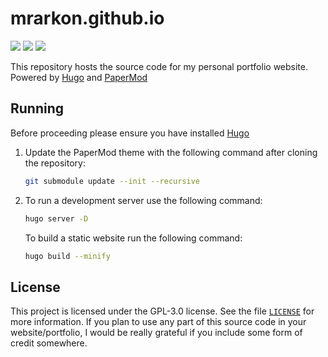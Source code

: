 # mrarkon.github.io
[![](https://img.shields.io/github/actions/workflow/status/MrArkon/mrarkon.github.io/gh-pages.yml?logo=github&style=for-the-badge)](https://github.com/MrArkon/mrarkon.github.io/actions/workflows/gh-pages.yml)
[![](https://img.shields.io/github/license/MrArkon/mrarkon.github.io?style=for-the-badge)](https://github.com/MrArkon/mrarkon.github.io/blob/rewrite/LICENSE)
[![](https://img.shields.io/github/issues/MrArkon/mrarkon.github.io?label=ISSUES&logo=github&style=for-the-badge)](https://github.com/MrArkon/mrarkon.github.io/issues)


This repository hosts the source code for my personal portfolio website. Powered by [Hugo](https://gohugo.io/) and [PaperMod](https://git.io/hugopapermod)

## Running
Before proceeding please ensure you have installed [Hugo](https://gohugo.io/)

1. Update the PaperMod theme with the following command after cloning the repository:

   ```bash
   git submodule update --init --recursive
   ```
2. To run a development server use the following command:
  
   ```bash
   hugo server -D
   ```
   
   To build a static website run the following command:
   
   ```bash
   hugo build --minify
   ```


## License
This project is licensed under the GPL-3.0 license. See the file [`LICENSE`](https://github.com/MrArkon/mrarkon.github.io/blob/master/LICENSE) for more information. 
If you plan to use any part of this source code in your website/portfolio, I would be really grateful if you include some form of credit somewhere. 

